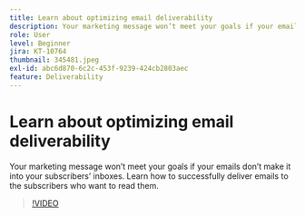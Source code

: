 ```yaml
---
title: Learn about optimizing email deliverability
description: Your marketing message won’t meet your goals if your emails don’t make it into your subscribers’ inboxes. Learn how to successfully deliver emails to the subscribers who want to read them.
role: User
level: Beginner
jira: KT-10764
thumbnail: 345481.jpeg
exl-id: abc6d870-6c2c-453f-9239-424cb2803aec
feature: Deliverability
---
```

# Learn about optimizing email deliverability

Your marketing message won’t meet your goals if your emails don’t make it into your subscribers’ inboxes. Learn how to successfully deliver emails to the subscribers who want to read them.

>[!VIDEO](https://video.tv.adobe.com/v/345481/?quality=12&learn=on)
